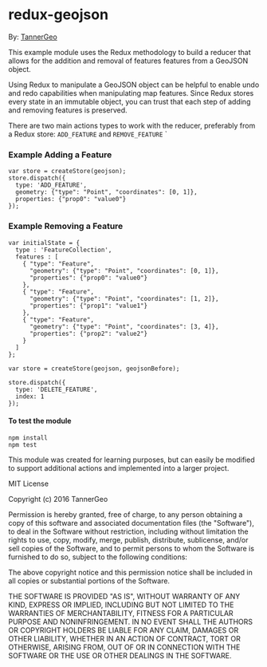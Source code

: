 # redux-geojson

By: [TannerGeo](http://tannergeo.com)

This example module uses the Redux methodology to build a reducer that
allows for the addition and removal of features features from a GeoJSON
object.

Using Redux to manipulate a GeoJSON object can be helpful to enable undo and
redo capabilities when manipulating map features.  Since Redux stores
every state in an immutable object, you can trust that each step of adding
and removing features is preserved.

There are two main actions types to work with the reducer, preferably from a Redux store:
`ADD_FEATURE` and `REMOVE_FEATURE`
`

### Example Adding a Feature

```
var store = createStore(geojson);
store.dispatch({
  type: 'ADD_FEATURE',
  geometry: {"type": "Point", "coordinates": [0, 1]},
  properties: {"prop0": "value0"}
});
```

### Example Removing a Feature

```
var initialState = {
  type : 'FeatureCollection',
  features : [
    { "type": "Feature",
      "geometry": {"type": "Point", "coordinates": [0, 1]},
      "properties": {"prop0": "value0"}
    },
    { "type": "Feature",
      "geometry": {"type": "Point", "coordinates": [1, 2]},
      "properties": {"prop1": "value1"}
    },
    { "type": "Feature",
      "geometry": {"type": "Point", "coordinates": [3, 4]},
      "properties": {"prop2": "value2"}
    }
  ]
};

var store = createStore(geojson, geojsonBefore);

store.dispatch({
  type: 'DELETE_FEATURE',
  index: 1
});
```

#### To test the module
```
npm install
npm test
```

This module was created for learning purposes, but can easily be modified to
support additional actions and implemented into a larger project.

MIT License

Copyright (c) 2016 TannerGeo

Permission is hereby granted, free of charge, to any person obtaining a copy
of this software and associated documentation files (the "Software"), to deal
in the Software without restriction, including without limitation the rights
to use, copy, modify, merge, publish, distribute, sublicense, and/or sell
copies of the Software, and to permit persons to whom the Software is
furnished to do so, subject to the following conditions:

The above copyright notice and this permission notice shall be included in all
copies or substantial portions of the Software.

THE SOFTWARE IS PROVIDED "AS IS", WITHOUT WARRANTY OF ANY KIND, EXPRESS OR
IMPLIED, INCLUDING BUT NOT LIMITED TO THE WARRANTIES OF MERCHANTABILITY,
FITNESS FOR A PARTICULAR PURPOSE AND NONINFRINGEMENT. IN NO EVENT SHALL THE
AUTHORS OR COPYRIGHT HOLDERS BE LIABLE FOR ANY CLAIM, DAMAGES OR OTHER
LIABILITY, WHETHER IN AN ACTION OF CONTRACT, TORT OR OTHERWISE, ARISING FROM,
OUT OF OR IN CONNECTION WITH THE SOFTWARE OR THE USE OR OTHER DEALINGS IN THE
SOFTWARE.

